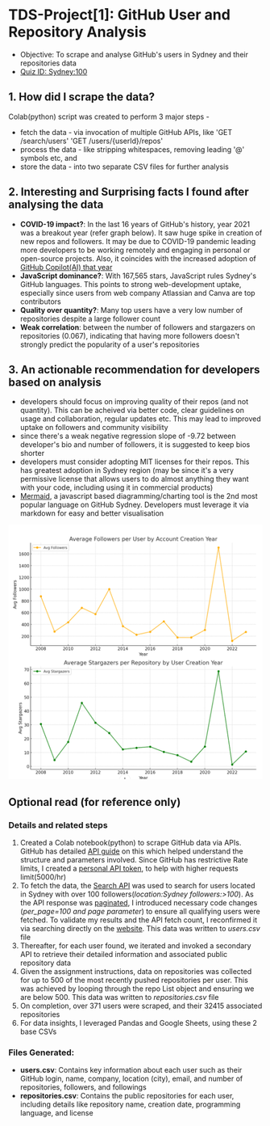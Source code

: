 # TDS-Project[1]:  GitHub User and Repository Analysis
- Objective: To scrape and analyse GitHub's users in Sydney and their repositories data
- [Quiz ID: Sydney:100](https://tools-in-data-science.pages.dev/project1)

## 1. How did I scrape the data?
Colab(python) script was created to perform 3 major steps - 
- fetch the data - via invocation of multiple GitHub APIs, like 'GET /search/users' 'GET /users/{userId}/repos'
- process the data - like stripping whitespaces, removing leading '@' symbols etc, and
- store the data - into two separate CSV files for further analysis

## 2. Interesting and Surprising facts I found after analysing the data
- **COVID-19 impact?**: In the last 16 years of GitHub's history, year 2021 was a breakout year (refer graph below). It saw huge spike in creation of new repos and followers. It may be due to COVID-19 pandemic leading more developers to be working remotely and engaging in personal or open-source projects. Also, it coincides with the increased adoption of [GitHub Copilot(AI) that year](https://trends.google.com/trends/explore?date=today%205-y&q=github%20copilot&hl=en)
- **JavaScript dominance?**: With 167,565 stars, JavaScript rules Sydney's GitHub languages. This points to strong web-development uptake, especially since users from web company Atlassian and Canva are top contributors
- **Quality over quantity?**: Many top users have a very low number of repositories despite a large follower count
- **Weak correlation**: between the number of followers and stargazers on repositories (0.067), indicating that having more followers doesn't strongly predict the popularity of a user's repositories

## 3. An actionable recommendation for developers based on analysis
- developers should focus on improving quality of their repos (and not quantity). This can be acheived via better code, clear guidelines on usage and collaboration, regular updates etc. This may lead to improved uptake on followers and community visibility
- since there's a weak negative regression slope of -9.72 between developer's bio and number of followers, it is suggested to keep bios shorter 
- developers must consider adopting MIT licenses for their repos. This has greatest adoption in Sydney region (may be since it's a very permissive license that allows users to do almost anything they want with your code, including using it in commercial products)
- [Mermaid](https://github.blog/developer-skills/github/include-diagrams-markdown-files-mermaid/), a javascript based diagramming/charting tool is the 2nd most popular language on GitHub Sydney. Developers must leverage it via markdown for easy and better visualisation
 
![alt text](https://github.com/sidg75/tds-project1/blob/main/users_trend_by_years.png)

## Optional read (for reference only)
### Details and related steps
1. Created a Colab notebook(python) to scrape GitHub data via APIs. GitHub has detailed [API guide](https://docs.github.com/en/rest/about-the-rest-api/about-the-rest-api?apiVersion=2022-11-28) on this which helped understand the structure and parameters involved. Since GitHub has restrictive Rate limits, I created a [personal API token](https://github.com/settings/personal-access-tokens/new), to help with higher requests limit(5000/hr)
2. To fetch the data, the [Search API](https://docs.github.com/en/rest/search/search?apiVersion=2022-11-28) was used to search for users located in Sydney with over 100 followers(_location:Sydney followers:>100_). As the API response was [paginated](https://docs.github.com/en/rest/using-the-rest-api/using-pagination-in-the-rest-api?apiVersion=2022-11-28), I introduced necessary code changes (_per_page=100 and page parameter_) to ensure all qualifying users were fetched. To validate my results and the API fetch count, I reconfirmed it via searching directly on the [website](https://github.com/search?q=location%3ASydney%20followers%3A%3E100&type=users). This data was written to _users.csv_ file
3. Thereafter, for each user found, we iterated and invoked a secondary API to retrieve their detailed information and associated public repository data
4. Given the assignment instructions, data on repositories was collected for up to 500 of the most recently pushed repositories per user. This was achieved by looping through the repo List object and ensuring we are below 500. This data was written to _repositories.csv_ file
5. On completion, over 371 users were scraped, and their 32415 associated repositories
6. For data insights, I leveraged Pandas and Google Sheets, using these 2 base CSVs

### Files Generated:
- **users.csv**: Contains key information about each user such as their GitHub login, name, company, location (city), email, and number of repositories, followers, and followings
- **repositories.csv**: Contains the public repositories for each user, including details like repository name, creation date, programming language, and license

